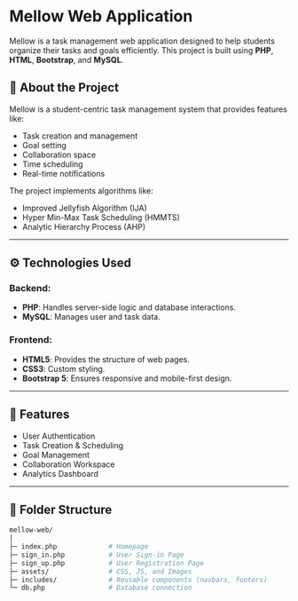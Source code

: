 # Mellow Web Application

Mellow is a task management web application designed to help students organize their tasks and goals efficiently. This project is built using **PHP**, **HTML**, **Bootstrap**, and **MySQL**.

## 📌 About the Project
Mellow is a student-centric task management system that provides features like:
- Task creation and management
- Goal setting
- Collaboration space
- Time scheduling
- Real-time notifications

The project implements algorithms like:
- Improved Jellyfish Algorithm (IJA)
- Hyper Min-Max Task Scheduling (HMMTS)
- Analytic Hierarchy Process (AHP)

---

## ⚙️ Technologies Used
### Backend:
- **PHP**: Handles server-side logic and database interactions.
- **MySQL**: Manages user and task data.

### Frontend:
- **HTML5**: Provides the structure of web pages.
- **CSS3**: Custom styling.
- **Bootstrap 5**: Ensures responsive and mobile-first design.

---

## 🎯 Features
- User Authentication
- Task Creation & Scheduling
- Goal Management
- Collaboration Workspace
- Analytics Dashboard

---

## 📄 Folder Structure
```bash
mellow-web/
│
├─ index.php             # Homepage
├─ sign_in.php           # User Sign-in Page
├─ sign_up.php           # User Registration Page
├─ assets/               # CSS, JS, and Images
├─ includes/             # Reusable components (navbars, footers)
└─ db.php                # Database connection
